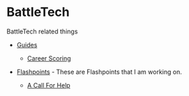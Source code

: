 # BattleTech
BattleTech related things

* [Guides](Guides)
  * [Career Scoring](Guides/Career_Scoring.md)
  
* [Flashpoints](Flashpoints) - These are Flashpoints that I am working on.
  * [A Call For Help](Flashpoints/Flashpoint-A-Call-For-Help)
